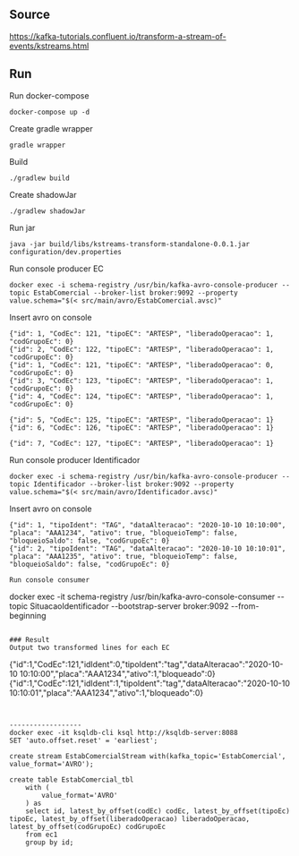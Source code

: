 ## Source
https://kafka-tutorials.confluent.io/transform-a-stream-of-events/kstreams.html

## Run
Run docker-compose
```
docker-compose up -d
```

Create gradle wrapper
```
gradle wrapper
```

Build
```
./gradlew build
```

Create shadowJar
```
./gradlew shadowJar
```
Run jar
```
java -jar build/libs/kstreams-transform-standalone-0.0.1.jar configuration/dev.properties
```

Run console producer EC
```
docker exec -i schema-registry /usr/bin/kafka-avro-console-producer --topic EstabComercial --broker-list broker:9092 --property value.schema="$(< src/main/avro/EstabComercial.avsc)"
```

Insert avro on console
```
{"id": 1, "CodEc": 121, "tipoEC": "ARTESP", "liberadoOperacao": 1, "codGrupoEc": 0}
{"id": 2, "CodEc": 122, "tipoEC": "ARTESP", "liberadoOperacao": 1, "codGrupoEc": 0}
{"id": 1, "CodEc": 121, "tipoEC": "ARTESP", "liberadoOperacao": 0, "codGrupoEc": 0}
{"id": 3, "CodEc": 123, "tipoEC": "ARTESP", "liberadoOperacao": 1, "codGrupoEc": 0}
{"id": 4, "CodEc": 124, "tipoEC": "ARTESP", "liberadoOperacao": 1, "codGrupoEc": 0}

{"id": 5, "CodEc": 125, "tipoEC": "ARTESP", "liberadoOperacao": 1}
{"id": 6, "CodEc": 126, "tipoEC": "ARTESP", "liberadoOperacao": 1}

{"id": 7, "CodEc": 127, "tipoEC": "ARTESP", "liberadoOperacao": 1}
```

Run console producer Identificador
```
docker exec -i schema-registry /usr/bin/kafka-avro-console-producer --topic Identificador --broker-list broker:9092 --property value.schema="$(< src/main/avro/Identificador.avsc)"
```

Insert avro on console
```
{"id": 1, "tipoIdent": "TAG", "dataAlteracao": "2020-10-10 10:10:00", "placa": "AAA1234", "ativo": true, "bloqueioTemp": false, "bloqueioSaldo": false, "codGrupoEc": 0}
{"id": 2, "tipoIdent": "TAG", "dataAlteracao": "2020-10-10 10:10:01", "placa": "AAA1235", "ativo": true, "bloqueioTemp": false, "bloqueioSaldo": false, "codGrupoEc": 0}

Run console consumer
```
docker exec -it schema-registry /usr/bin/kafka-avro-console-consumer --topic SituacaoIdentificador --bootstrap-server broker:9092 --from-beginning
```

### Result
Output two transformed lines for each EC
```
{"id":1,"CodEc":121,"idIdent":0,"tipoIdent":"tag","dataAlteracao":"2020-10-10 10:10:00","placa":"AAA1234","ativo":1,"bloqueado":0}
{"id":1,"CodEc":121,"idIdent":1,"tipoIdent":"tag","dataAlteracao":"2020-10-10 10:10:01","placa":"AAA1234","ativo":1,"bloqueado":0}
```


------------------
docker exec -it ksqldb-cli ksql http://ksqldb-server:8088
SET 'auto.offset.reset' = 'earliest';

create stream EstabComercialStream with(kafka_topic='EstabComercial', value_format='AVRO');

create table EstabComercial_tbl 
    with (
        value_format='AVRO'
    ) as
    select id, latest_by_offset(codEc) codEc, latest_by_offset(tipoEc) tipoEc, latest_by_offset(liberadoOperacao) liberadoOperacao, latest_by_offset(codGrupoEc) codGrupoEc
    from ec1 
    group by id;
